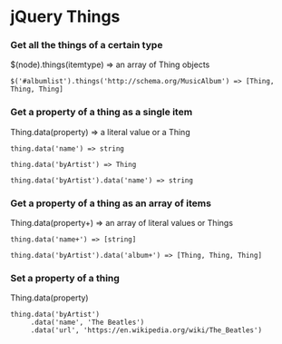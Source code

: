 # jQuery Things

### Get all the things of a certain type

$(node).things(itemtype) => an array of Thing objects

    $('#albumlist').things('http://schema.org/MusicAlbum') => [Thing, Thing, Thing]

### Get a property of a thing as a single item

Thing.data(property) => a literal value or a Thing

    thing.data('name') => string

    thing.data('byArtist') => Thing

    thing.data('byArtist').data('name') => string

### Get a property of a thing as an array of items

Thing.data(property+) => an array of literal values or Things

    thing.data('name+') => [string]

    thing.data('byArtist').data('album+') => [Thing, Thing, Thing]

### Set a property of a thing

Thing.data(property)

	thing.data('byArtist')
	     .data('name', 'The Beatles')
	     .data('url', 'https://en.wikipedia.org/wiki/The_Beatles')